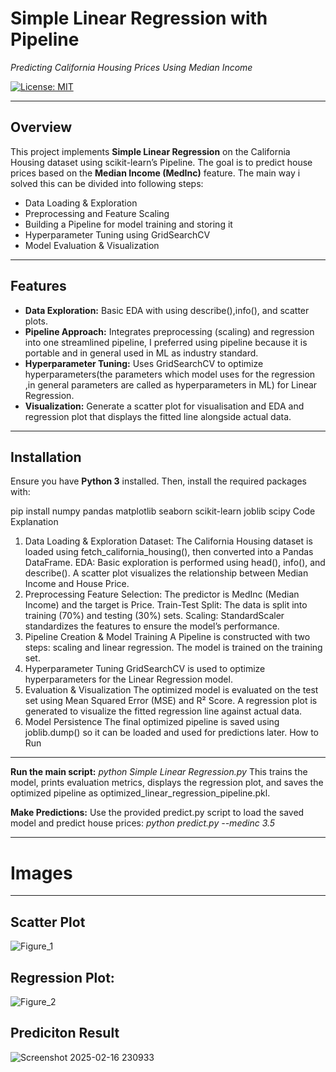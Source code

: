 # Simple Linear Regression with Pipeline  
*Predicting California Housing Prices Using Median Income*

[![License: MIT](https://img.shields.io/badge/License-MIT-yellow.svg)](LICENSE)

---

## Overview

This project implements **Simple Linear Regression** on the California Housing dataset using scikit-learn’s Pipeline. The goal is to predict house prices based on the **Median Income (MedInc)** feature. The main way i solved this can be divided into following steps:

- Data Loading & Exploration
- Preprocessing and Feature Scaling
- Building a Pipeline for model training and storing it 
- Hyperparameter Tuning using GridSearchCV
- Model Evaluation & Visualization

---

## Features

- **Data Exploration:** Basic EDA with using describe(),info(), and scatter plots.
- **Pipeline Approach:** Integrates preprocessing (scaling) and regression into one streamlined pipeline, I preferred using pipeline because it is portable and in general used in ML as industry standard.
- **Hyperparameter Tuning:** Uses GridSearchCV to optimize hyperparameters(the parameters which model uses for the regression ,in general parameters are called as hyperparameters in ML) for Linear Regression.
- **Visualization:** Generate a scatter plot for visualisation and EDA and regression plot that displays the fitted line alongside actual data.

---

## Installation

Ensure you have **Python 3** installed. Then, install the required packages with:

pip install numpy pandas matplotlib seaborn scikit-learn joblib scipy
Code Explanation
1. Data Loading & Exploration
Dataset: The California Housing dataset is loaded using fetch_california_housing(), then converted into a Pandas DataFrame.
EDA: Basic exploration is performed using head(), info(), and describe(). A scatter plot visualizes the relationship between Median Income and House Price.
2. Preprocessing
Feature Selection: The predictor is MedInc (Median Income) and the target is Price.
Train-Test Split: The data is split into training (70%) and testing (30%) sets.
Scaling: StandardScaler standardizes the features to ensure the model’s performance.
3. Pipeline Creation & Model Training
A Pipeline is constructed with two steps: scaling and linear regression.
The model is trained on the training set.
4. Hyperparameter Tuning
GridSearchCV is used to optimize hyperparameters for the Linear Regression model.
5. Evaluation & Visualization
The optimized model is evaluated on the test set using Mean Squared Error (MSE) and R² Score.
A regression plot is generated to visualize the fitted regression line against actual data.
6. Model Persistence
The final optimized pipeline is saved using joblib.dump() so it can be loaded and used for predictions later.
How to Run

---

**Run the main script:**
_python Simple Linear Regression.py_
This trains the model, prints evaluation metrics, displays the regression plot, and saves the optimized pipeline as optimized_linear_regression_pipeline.pkl.

**Make Predictions:**
Use the provided predict.py script to load the saved model and predict house prices:
_python predict.py --medinc 3.5_

---
# Images
---
## Scatter Plot
![Figure_1](https://github.com/user-attachments/assets/527d1f77-cafb-4d19-b59c-34df0d413c0d)



## Regression Plot:
![Figure_2](https://github.com/user-attachments/assets/dee4f48d-6b01-49ad-ab93-20a48cedd612)


## Prediciton Result 
![Screenshot 2025-02-16 230933](https://github.com/user-attachments/assets/14d5d91c-17fd-4c78-af9b-d9aef2f62f7e)

